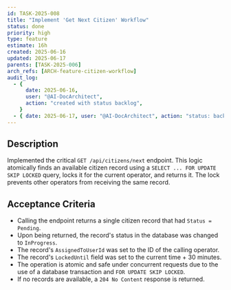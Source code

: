 ```yaml
---
id: TASK-2025-008
title: "Implement 'Get Next Citizen' Workflow"
status: done
priority: high
type: feature
estimate: 16h
created: 2025-06-16
updated: 2025-06-17
parents: [TASK-2025-006]
arch_refs: [ARCH-feature-citizen-workflow]
audit_log:
  - {
      date: 2025-06-16,
      user: "@AI-DocArchitect",
      action: "created with status backlog",
    }
  - { date: 2025-06-17, user: "@AI-DocArchitect", action: "status: backlog -> done" }
---
```


## Description

Implemented the critical `GET /api/citizens/next` endpoint. This logic atomically finds an available citizen record using a `SELECT ... FOR UPDATE SKIP LOCKED` query, locks it for the current operator, and returns it. The lock prevents other operators from receiving the same record.

## Acceptance Criteria

- Calling the endpoint returns a single citizen record that had `Status = Pending`.
- Upon being returned, the record's status in the database was changed to `InProgress`.
- The record's `AssignedToUserId` was set to the ID of the calling operator.
- The record's `LockedUntil` field was set to the current time + 30 minutes.
- The operation is atomic and safe under concurrent requests due to the use of a database transaction and `FOR UPDATE SKIP LOCKED`.
- If no records are available, a `204 No Content` response is returned.

